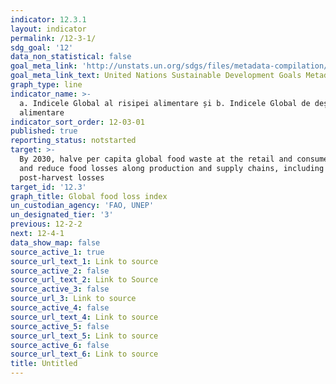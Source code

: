 ```yaml
---
indicator: 12.3.1
layout: indicator
permalink: /12-3-1/
sdg_goal: '12'
data_non_statistical: false
goal_meta_link: 'http://unstats.un.org/sdgs/files/metadata-compilation/Metadata-Goal-12.pdf'
goal_meta_link_text: United Nations Sustainable Development Goals Metadata (pdf 782kB)
graph_type: line
indicator_name: >-
  a. Indicele Global al risipei alimentare și b. Indicele Global de deșeuri
  alimentare
indicator_sort_order: 12-03-01
published: true
reporting_status: notstarted
target: >-
  By 2030, halve per capita global food waste at the retail and consumer levels
  and reduce food losses along production and supply chains, including
  post-harvest losses
target_id: '12.3'
graph_title: Global food loss index
un_custodian_agency: 'FAO, UNEP'
un_designated_tier: '3'
previous: 12-2-2
next: 12-4-1
data_show_map: false
source_active_1: true
source_url_text_1: Link to source
source_active_2: false
source_url_text_2: Link to Source
source_active_3: false
source_url_3: Link to source
source_active_4: false
source_url_text_4: Link to source
source_active_5: false
source_url_text_5: Link to source
source_active_6: false
source_url_text_6: Link to source
title: Untitled
---
```

